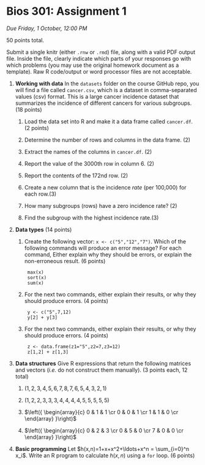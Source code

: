 # Bios 301: Assignment 1 #

*Due Friday, 1 October, 12:00 PM*

50 points total.

Submit a single knitr (either `.rnw` or `.rmd`) file, along with a valid PDF output file. Inside the file, clearly indicate which parts of your responses go with which problems (you may use the original homework document as a template). Raw R code/output or word processor files are not acceptable. 

1. **Working with data** In the `datasets` folder on the course GitHub repo, you will find a file called `cancer.csv`, which is a dataset in comma-separated values (csv) format. This is a large cancer incidence dataset that summarizes the incidence of different cancers for various subgroups. (18 points)

    1. Load the data set into R and make it a data frame called `cancer.df`. (2 points)
    
    2. Determine the number of rows and columns in the data frame. (2)
    
    3. Extract the names of the columns in `cancer.df`. (2)
    
    4. Report the value of the 3000th row in column 6. (2)
    
    5. Report the contents of the 172nd row. (2)
    
    6. Create a new column that is the incidence *rate* (per 100,000) for each row.(3)
    
    7. How many subgroups (rows) have a zero incidence rate? (2)
    
    8. Find the subgroup with the highest incidence rate.(3)
    


2. **Data types** (14 points)

    1. Create the following vector: `x <- c("5","12","7")`. Which of the following commands will produce an error message? For each command, Either explain why they should be errors, or explain the non-erroneous result. (6 points)
           
            max(x)
            sort(x)
            sum(x)
           
    2. For the next two commands, either explain their results, or why they should produce errors. (4 points)
    
            y <- c("5",7,12)
            y[2] + y[3]
        
    3. For the next two commands, either explain their results, or why they should produce errors. (4 points)
    
            z <- data.frame(z1="5",z2=7,z3=12)
            z[1,2] + z[1,3]
            
3. **Data structures** Give R expressions that return the following matrices and vectors (*i.e.* do not construct them manually). (3 points each, 12 total)

    1. $(1,2,3,4,5,6,7,8,7,6,5,4,3,2,1)$
    
    2. $(1,2,2,3,3,3,4,4,4,4,5,5,5,5,5)$
    
    3. $\left({
    \begin{array}{c}
      0 & 1 & 1  \cr
      0 & 0 & 1  \cr
      1 & 1 & 0  \cr
    \end{array}
    }\right)$
    
    4. $\left({
    \begin{array}{c}
      0 & 2 & 3  \cr
      0 & 5 & 0  \cr
      7 & 0 & 0  \cr
    \end{array}
    }\right)$
    
4. **Basic programming** Let $h(x,n)=1+x+x^2+\ldots+x^n = \sum_{i=0}^n x_i$. Write an R program to calculate $h(x,n)$ using a `for` loop. (6 points)


<!-- Mathjax -->
<script type="text/x-mathjax-config">
  MathJax.Hub.Config({
    tex2jax: {
      displayMath: [ ['$$','$$'], ["\\[","\\]"] ],
      inlineMath: [ ['$','$'], ["\\(","\\)"] ],
      processEscapes: true
    }
  });
</script>
<script type="text/javascript"
    src="http://cdn.mathjax.org/mathjax/latest/MathJax.js?config=TeX-AMS-MML_HTMLorMML">
</script>